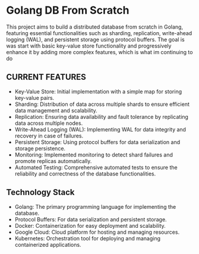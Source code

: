 # Golang DB From Scratch

This project aims to build a distributed database from scratch in Golang, featuring essential functionalities such as sharding, replication, write-ahead logging (WAL), and persistent storage using protocol buffers. The goal is was start with basic key-value store functionality and progressively enhance it by adding more complex features, which is what im continuing to do

## CURRENT FEATURES
* Key-Value Store: Initial implementation with a simple map for storing key-value pairs.
* Sharding: Distribution of data across multiple shards to ensure efficient data management and scalability.
* Replication: Ensuring data availability and fault tolerance by replicating data across multiple nodes.
* Write-Ahead Logging (WAL): Implementing WAL for data integrity and recovery in case of failures.
* Persistent Storage: Using protocol buffers for data serialization and storage persistence.
* Monitoring: Implemented monitoring to detect shard failures and promote replicas automatically.
* Automated Testing: Comprehensive automated tests to ensure the reliability and correctness of the database functionalities.


## Technology Stack
* Golang: The primary programming language for implementing the database.
* Protocol Buffers: For data serialization and persistent storage.
* Docker: Containerization for easy deployment and scalability.
* Google Cloud: Cloud platform for hosting and managing resources.
* Kubernetes: Orchestration tool for deploying and managing containerized applications.
